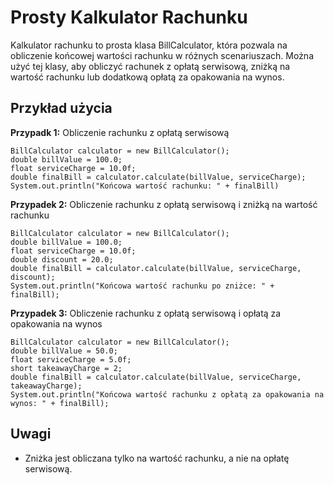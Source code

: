 # Prosty Kalkulator Rachunku

Kalkulator rachunku to prosta klasa BillCalculator, która pozwala na obliczenie końcowej wartości rachunku w różnych scenariuszach. 
Można użyć tej klasy, aby obliczyć rachunek z opłatą serwisową, zniżką na wartość rachunku lub dodatkową opłatą za opakowania na wynos.

## Przykład użycia

**Przypadk 1:** Obliczenie rachunku z opłatą serwisową
  ```
  BillCalculator calculator = new BillCalculator();
  double billValue = 100.0;
  float serviceCharge = 10.0f;
  double finalBill = calculator.calculate(billValue, serviceCharge);
  System.out.println("Końcowa wartość rachunku: " + finalBill)
```
**Przypadek 2:** Obliczenie rachunku z opłatą serwisową i zniżką na wartość rachunku
  ```
  BillCalculator calculator = new BillCalculator();
  double billValue = 100.0;
  float serviceCharge = 10.0f;
  double discount = 20.0;
  double finalBill = calculator.calculate(billValue, serviceCharge, discount);
  System.out.println("Końcowa wartość rachunku po zniżce: " + finalBill);
```

**Przypadek 3:** Obliczenie rachunku z opłatą serwisową i opłatą za opakowania na wynos
  ```
  BillCalculator calculator = new BillCalculator();
  double billValue = 50.0;
  float serviceCharge = 5.0f;
  short takeawayCharge = 2;
  double finalBill = calculator.calculate(billValue, serviceCharge, takeawayCharge);
  System.out.println("Końcowa wartość rachunku z opłatą za opakowania na wynos: " + finalBill);
```

## Uwagi

- Zniżka jest obliczana tylko na wartość rachunku, a nie na opłatę serwisową.
